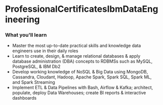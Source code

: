 <h1>ProfessionalCertificatesIbmDataEngineering</h1>

<h3>What you'll learn</h3>

<ul>
  <li>Master the most up-to-date practical skills and knowledge data engineers use in their daily roles</li>
  <li>Learn to create, design, & manage relational databases & apply database administration (DBA) concepts to RDBMSs such as MySQL, PostgreSQL, & IBM Db2 </li>
  <li>Develop working knowledge of NoSQL & Big Data using MongoDB, Cassandra, Cloudant, Hadoop, Apache Spark, Spark SQL, Spark ML, and Spark Streaming </li>
  <li>Implement ETL & Data Pipelines with Bash, Airflow & Kafka; architect, populate, deploy Data Warehouses; create BI reports & interactive dashboards</li> 
</ul>
